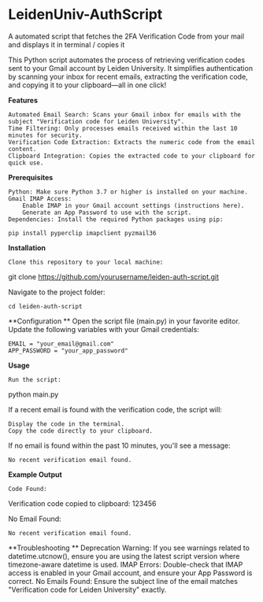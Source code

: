 # LeidenUniv-AuthScript
A automated script that fetches the 2FA Verification Code from your mail and displays it in terminal / copies it


This Python script automates the process of retrieving verification codes sent to your Gmail account by Leiden University. It simplifies authentication by scanning your inbox for recent emails, extracting the verification code, and copying it to your clipboard—all in one click!

**Features**

    Automated Email Search: Scans your Gmail inbox for emails with the subject "Verification code for Leiden University".
    Time Filtering: Only processes emails received within the last 10 minutes for security.
    Verification Code Extraction: Extracts the numeric code from the email content.
    Clipboard Integration: Copies the extracted code to your clipboard for quick use.

**Prerequisites**

    Python: Make sure Python 3.7 or higher is installed on your machine.
    Gmail IMAP Access:
        Enable IMAP in your Gmail account settings (instructions here).
        Generate an App Password to use with the script.
    Dependencies: Install the required Python packages using pip:

    pip install pyperclip imapclient pyzmail36

**Installation**

    Clone this repository to your local machine:

git clone https://github.com/yourusername/leiden-auth-script.git

Navigate to the project folder:

    cd leiden-auth-script

**Configuration
**
    Open the script file (main.py) in your favorite editor.
    Update the following variables with your Gmail credentials:

    EMAIL = "your_email@gmail.com"
    APP_PASSWORD = "your_app_password"

**Usage**

    Run the script:

python main.py

If a recent email is found with the verification code, the script will:

    Display the code in the terminal.
    Copy the code directly to your clipboard.

If no email is found within the past 10 minutes, you'll see a message:

    No recent verification email found.  

**Example Output**

    Code Found:

Verification code copied to clipboard: 123456  

No Email Found:

    No recent verification email found.  

**Troubleshooting
**
    Deprecation Warning: If you see warnings related to datetime.utcnow(), ensure you are using the latest script version where timezone-aware datetime is used.
    IMAP Errors: Double-check that IMAP access is enabled in your Gmail account, and ensure your App Password is correct.
    No Emails Found: Ensure the subject line of the email matches "Verification code for Leiden University" exactly.

